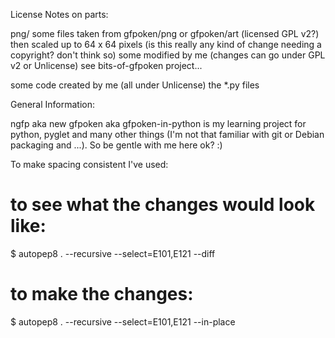 
License Notes on parts:

  png/
     some files taken from gfpoken/png or gfpoken/art (licensed GPL v2?)
       then scaled up to 64 x 64 pixels (is this really any kind of change
                                         needing a copyright?   don't think so)
     some modified by me (changes can go under GPL v2 or Unlicense)
        see bits-of-gfpoken project...
        
  some code created by me (all under Unlicense)
        the *.py files


General Information:

ngfp aka new gfpoken aka gfpoken-in-python is my learning project for python, 
pyglet and many other things (I'm not that familiar with git or Debian 
packaging and ...).  So be gentle with me here ok?  :)


To make spacing consistent I've used:

 # to see what the changes would look like:
 $ autopep8 . --recursive --select=E101,E121 --diff

 # to make the changes:
 $ autopep8 . --recursive --select=E101,E121 --in-place


